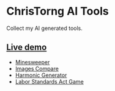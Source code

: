 # ChrisTorng AI Tools

Collect my AI generated tools.

## [Live demo](https://christorng.github.io/AI-Tools/)

* [Minesweeper](https://christorng.github.io/AI-Tools/Minesweeper/)
* [Images Compare](https://christorng.github.io/AI-Tools/ImagesCompare/)
* [Harmonic Generator](https://christorng.github.io/AI-Tools/HarmonicGenerator/dist/)
* [Labor Standards Act Game](https://christorng.github.io/AI-Tools/labor-standards-act-game/out/)